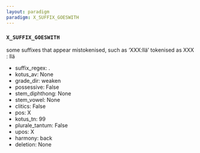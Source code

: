 ```yaml
---
layout: paradigm
paradigm: X_SUFFIX_GOESWITH
---
```

### ` X_SUFFIX_GOESWITH `

some suffixes that appear mistokenised, such as ‘XXX:llä’ tokenised as XXX : llä
* suffix_regex: .
* kotus_av: None
* grade_dir: weaken
* possessive: False
* stem_diphthong: None
* stem_vowel: None
* clitics: False
* pos: X
* kotus_tn: 99
* plurale_tantum: False
* upos: X
* harmony: back
* deletion: None
